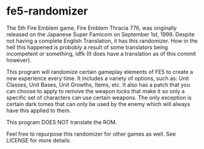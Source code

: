 # fe5-randomizer
The 5th Fire Emblem game, Fire Emblem Thracia 776, was originally released on the Japanese Super Famicom on September 1st, 1999. Despite not having a complete English Translation, it has this randomizer. How in the hell this happened is probobly a result of some translators being incompetent or something, idfk (It does have a translation as of this commit however).

This program will randomize certain gameplay elements of FE5 to create a new experience every time. It includes a variety of options, such as: Unit Classes, Unit Bases, Unit Growths, Items, etc. It also has a patch that you can choose to apply to remove the weapon locks that make it so only a specific set of characters can use certain weapons. The only exception is certain dark tomes that can only be used by the enemy which will always have this applied to them.

This program DOES NOT translate the ROM. 

Feel free to repurpose this randomizer for other games as well. See LICENSE for more details.
